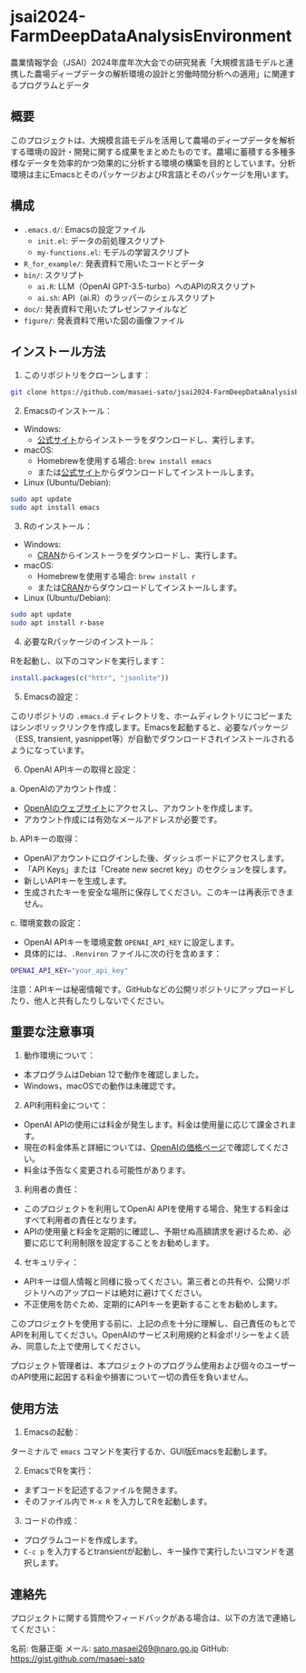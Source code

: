 # jsai2024-FarmDeepDataAnalysisEnvironment

農業情報学会（JSAI）2024年度年次大会での研究発表「大規模言語モデルと連携した農場ディープデータの解析環境の設計と労働時間分析への適用」に関連するプログラムとデータ

## 概要

このプロジェクトは、大規模言語モデルを活用して農場のディープデータを解析する環境の設計・開発に関する成果をまとめたものです。農場に蓄積する多種多様なデータを効率的かつ効果的に分析する環境の構築を目的としています。分析環境は主にEmacsとそのパッケージおよびR言語とそのパッケージを用います。

## 構成

- `.emacs.d/`: Emacsの設定ファイル
  - `init.el`: データの前処理スクリプト
  - `my-functions.el`: モデルの学習スクリプト
- `R_for_example/`: 発表資料で用いたコードとデータ
- `bin/`: スクリプト
  - `ai.R`: LLM（OpenAI GPT-3.5-turbo）へのAPIのRスクリプト
  - `ai.sh`: API（ai.R）のラッパーのシェルスクリプト
- `doc/`: 発表資料で用いたプレゼンファイルなど
- `figure/`: 発表資料で用いた図の画像ファイル

## インストール方法

1. このリポジトリをクローンします：

```sh
git clone https://github.com/masaei-sato/jsai2024-FarmDeepDataAnalysisEnvironment.git
```

2. Emacsのインストール：

- Windows:
  - [公式サイト](https://www.gnu.org/software/emacs/download.html#windows)からインストーラをダウンロードし、実行します。
- macOS:
  - Homebrewを使用する場合: `brew install emacs`
  - または[公式サイト](https://emacsformacosx.com/)からダウンロードしてインストールします。
- Linux (Ubuntu/Debian):

```sh
sudo apt update
sudo apt install emacs
```

3. Rのインストール：

- Windows:
  - [CRAN](https://cran.r-project.org/bin/windows/base/)からインストーラをダウンロードし、実行します。
- macOS:
  - Homebrewを使用する場合: `brew install r`
  - または[CRAN](https://cran.r-project.org/bin/macosx/)からダウンロードしてインストールします。
- Linux (Ubuntu/Debian):

```sh
sudo apt update
sudo apt install r-base
```

4. 必要なRパッケージのインストール：

Rを起動し、以下のコマンドを実行します：

```R
install.packages(c("httr", "jsonlite"))
```

5. Emacsの設定：

このリポジトリの `.emacs.d` ディレクトリを、ホームディレクトリにコピーまたはシンボリックリンクを作成します。Emacsを起動すると、必要なパッケージ（ESS, transient, yasnippet等）が自動でダウンロードされインストールされるようになっています。

6. OpenAI APIキーの取得と設定：

a. OpenAIのアカウント作成：

- [OpenAIのウェブサイト](https://openai.com/)にアクセスし、アカウントを作成します。
- アカウント作成には有効なメールアドレスが必要です。

b. APIキーの取得：

- OpenAIアカウントにログインした後、ダッシュボードにアクセスします。
- 「API Keys」または「Create new secret key」のセクションを探します。
- 新しいAPIキーを生成します。
- 生成されたキーを安全な場所に保存してください。このキーは再表示できません。

c. 環境変数の設定：

- OpenAI APIキーを環境変数 `OPENAI_API_KEY` に設定します。
- 具体的には、`.Renviron` ファイルに次の行を含めます：

```sh
OPENAI_API_KEY="your_api_key"
```

注意：APIキーは秘密情報です。GitHubなどの公開リポジトリにアップロードしたり、他人と共有したりしないでください。

## 重要な注意事項
1. 動作環境について：
- 本プログラムはDebian 12で動作を確認しました。
- Windows，macOSでの動作は未確認です。

2. API利用料金について：

- OpenAI APIの使用には料金が発生します。料金は使用量に応じて課金されます。
- 現在の料金体系と詳細については、[OpenAIの価格ページ](https://openai.com/pricing)で確認してください。
- 料金は予告なく変更される可能性があります。

3. 利用者の責任：

- このプロジェクトを利用してOpenAI APIを使用する場合、発生する料金はすべて利用者の責任となります。
- APIの使用量と料金を定期的に確認し、予期せぬ高額請求を避けるため、必要に応じて利用制限を設定することをお勧めします。

4. セキュリティ：

- APIキーは個人情報と同様に扱ってください。第三者との共有や、公開リポジトリへのアップロードは絶対に避けてください。
- 不正使用を防ぐため、定期的にAPIキーを更新することをお勧めします。

このプロジェクトを使用する前に、上記の点を十分に理解し、自己責任のもとでAPIを利用してください。OpenAIのサービス利用規約と料金ポリシーをよく読み、同意した上で使用してください。

プロジェクト管理者は、本プロジェクトのプログラム使用および個々のユーザーのAPI使用に起因する料金や損害について一切の責任を負いません。

## 使用方法

1. Emacsの起動：

ターミナルで `emacs` コマンドを実行するか、GUI版Emacsを起動します。

2. EmacsでRを実行：

- まずコードを記述するファイルを開きます。
- そのファイル内で `M-x R` を入力してRを起動します。

3. コードの作成：

- プログラムコードを作成します。
- `C-c p` を入力するとtransientが起動し、キー操作で実行したいコマンドを選択します。

## 連絡先
プロジェクトに関する質問やフィードバックがある場合は、以下の方法で連絡してください：

名前: 佐藤正衛
メール: sato.masaei269@naro.go.jp
GitHub: https://gist.github.com/masaei-sato
